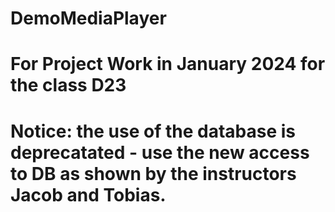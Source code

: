 # DemoMediaPlayer
# For Project Work in January 2024 for the class D23
# Notice: the use of the database is deprecatated - use the new access to DB as shown by the instructors Jacob and Tobias.
